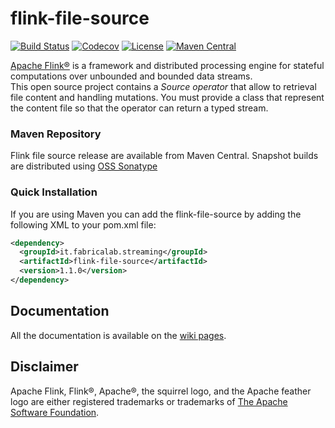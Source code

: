 # flink-file-source
[![Build Status](https://img.shields.io/travis/Fabricalab/streaming-flink-file-source.svg?branch=master&style=flat-square&logo=travis)](https://travis-ci.org/fabricalab/streaming-flink-file-source)
[![Codecov](https://img.shields.io/codecov/c/github/fabricalab/streaming-flink-file-source/master?style=flat-square&logo=codecov)](https://codecov.io/gh/fabricalab/streaming-flink-file-source)
[![License](https://img.shields.io/badge/license-Apache%202.0-blue.svg?style=flat-square)](https://opensource.org/licenses/Apache-2.0)
[![Maven Central](https://img.shields.io/maven-central/v/it.fabricalab.streaming/flink-file-source.svg?style=flat-square&label=maven)](https://search.maven.org/search?q=g:%22it.fabricalab.streaming%22%20AND%20a:%22flink-file-source%22)

[Apache Flink®](https://flink.apache.org/) is a framework and distributed processing engine for stateful computations over unbounded and bounded data streams.  
This open source project contains a *Source operator* that allow to retrieval file content and handling mutations.
You must provide a class that represent the content file so that the operator can return a typed stream.

### Maven Repository
Flink file source release are available from Maven Central. Snapshot builds are distributed using [OSS Sonatype](https://oss.sonatype.org/content/repositories/snapshots/it/fabricalab/streaming)

### Quick Installation
If you are using Maven you can add the flink-file-source by adding the following XML to your pom.xml file:

```xml
<dependency>
  <groupId>it.fabricalab.streaming</groupId>
  <artifactId>flink-file-source</artifactId>
  <version>1.1.0</version>
</dependency>
```

## Documentation
All the documentation is available on the [wiki pages](https://github.com/fabricalab/streaming-flink-file-source/wiki/Listen-a-file).

## Disclaimer
Apache Flink, Flink®, Apache®, the squirrel logo, and the Apache feather logo are either registered trademarks or trademarks of [The Apache Software Foundation](http://apache.org).
